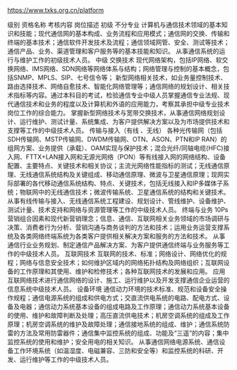 https://www.txks.org.cn/platform


级别	资格名称	考核内容	岗位描述
初级	不分专业	计算机与通信技术领域的基本知识和技能；现代通信网的基本构成、业务流程和应用模式；通信网的交换、传输和终端的基本技术；通信软件开发技术及流程；通信领域网管、安全、测试等技术；通信产品、业务、渠道管理和客户服务等的基本技能和知识。	从事通信系统的运行与维护工作的初级技术人员。
中级	交换技术	现代网络架构，包括IP网络、软交换网络、IMS网络、SDN网络等网络体系与结构；网络管理与控制的基本概念，包括SNMP、MPLS、SIP、七号信令等； 新型网络相关技术，如业务量控制技术、路由选择技术、网络自愈技术、智能化网络管理等；通信网络的规划设计、相关技术指标等内容。通过本科目的考试，检验通信专业中级人员掌握通信专业法规、现代通信技术和业务的程度以及计算机和外语的应用能力，考察其承担中级专业技术岗位工作的综合能力。	掌握新型网络技术与宽带交换技术，从事通信网络规划设计、运行维护、测试计量、系统集成、为客户提供解决方案以及为市场提供技术和支撑等工作的中级技术人员。
传输与接入（有线 、无线）	各种光传输网（包括SDH传输网、MSTP传输网、DWDM传输网、OTN、ASON、PTN和IP RAN）的组网方案、业务提供（承载）、OAM实现与保护技术；混合光纤/同轴电缆(HFC)接入网、FTTX+LAN接入网和无源光网络（PON）等有线接入网的网络结构、设备配置、主要特点、关键技术和相关协议；主流光网络性能指标的测试；无线通信原理、无线通信系统结构及关键组成、移动通信原理、微波与卫星通信原理；现网实际部署的各代移动通信系统结构、特点、关键技术，包括无线接入和IP多媒体子系统；物联网中的无线通信技术；微波传输系统、卫星通信系统的结构和关键技术。	从事有线传输与接入、无线通信系统工程建设、规划设计、管线维护、设备维护、测试计量、技术支持和网络与资源管理等工作的中级技术人员。
终端与业务	10Ps营销组合因素和现代新营销理念；信息、通信、互联网相关业务领域的市场调研与决策、消费者行为分析、营销沟通与商务谈判的方法和技术；运用业务运营支撑系统及各类网络终端系统为各类客户提供相关解决方案和服务的方法和技术。	从事通信行业业务规划、制定通信产品解决方案、为客户提供通信终端与业务服务等工作的中级技术人员。
互联网技术	互联网的技术、标准；网络设计、网络优化的规程；网络与信息安全技术；如何维护区域内的网络拓扑结构及网络组织；互联网设备的工作原理和其使用、维护和检修技术；各种互联网技术的发展和应用。	应用互联网络技术进行通信网络的设计、施工、运行维护以及开发支撑通信企业运营的信息系统中级技术人员。
设备环境	通信动力环境的技术标准、规范和设备安全操作规程；通信电源系统的组成和供电方式；交直流供电系统的电路、配电方式、设备及电器；通信动力系统基本设备的组成电路及工作原理；通信动力系统基本设备的使用、维护和故障判断及处理；高压直流供电技术；机房空调系统的组成及工作原理；机房空调系统的维护及故障处理；通信接地系统的组成、维护；通信系统防雷的方法及常用防雷器件；通信集中监控系统的组成、功能及“三遥”的内容；集中监控系统的使用和维护；安全用电的相关知识。	从事通信网络电源系统、通信设备工作环境系统（如温湿度、电磁兼容、三防和安全等）和监控系统的科研、开发、运行维护等工作的中级技术人员。